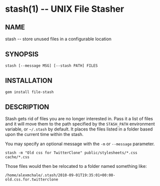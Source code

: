 stash(1) -- UNIX File Stasher
=============================

## NAME

stash -- store unused files in a configurable location

## SYNOPSIS

    stash [--message MSG] [--stash PATH] FILES

## INSTALLATION

    gem install file-stash

## DESCRIPTION

Stash gets rid of files you are no longer interested in. Pass it a list of
files and it will move them to the path specified by the `STASH_PATH`
environment variable, or `~/.stash` by default. It places the files listed in a
folder based upon the current time within the stash.

You may specify an optional message with the `-m` or `--message` parameter.

    stash -m "Old css for TwitterClone" public/stylesheets/*.css cache/*.css

Those files would then be relocated to a folder named something like:

    /home/alexmchale/.stash/2010-09-01T19:35:01+00:00-old.css.for.twitterclone
